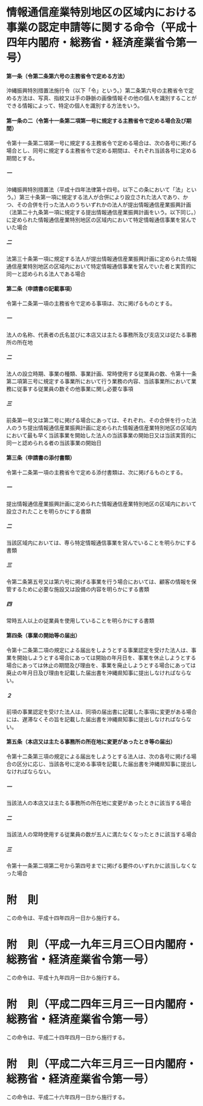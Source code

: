 # 情報通信産業特別地区の区域内における事業の認定申請等に関する命令（平成十四年内閣府・総務省・経済産業省令第一号）
#### 第一条（令第二条第六号の主務省令で定める方法）
沖縄振興特別措置法施行令（以下「令」という。）第二条第六号の主務省令で定める方法は、写真、指紋又は手の静脈の画像情報その他の個人を識別することができる情報によって、特定の個人を識別する方法をいう。
#### 第一条の二（令第十一条第二項第一号に規定する主務省令で定める場合及び期間）
令第十一条第二項第一号に規定する主務省令で定める場合は、次の各号に掲げる場合とし、同号に規定する主務省令で定める期間は、それぞれ当該各号に定める期間とする。
##### 一
沖縄振興特別措置法（平成十四年法律第十四号。以下この条において「法」という。）第三十条第一項に規定する法人が合併により設立された法人であり、かつ、その合併を行った法人のうちいずれかの法人が提出情報通信産業振興計画（法第二十九条第一項に規定する提出情報通信産業振興計画をいう。以下同じ。）に定められた情報通信産業特別地区の区域内において特定情報通信事業を営んでいた場合
##### 二
法第三十条第一項に規定する法人が提出情報通信産業振興計画に定められた情報通信産業特別地区の区域内において特定情報通信事業を営んでいた者と実質的に同一と認められる法人である場合
#### 第二条（申請書の記載事項）
令第十二条第一項の主務省令で定める事項は、次に掲げるものとする。
##### 一
法人の名称、代表者の氏名並びに本店又は主たる事務所及び支店又は従たる事務所の所在地
##### 二
法人の設立時期、事業の種類、事業計画、常時使用する従業員の数、令第十一条第二項第三号に規定する事業所において行う業務の内容、当該事業所において業務に従事する従業員の数その他事業に関し必要な事項
##### 三
前条第一号又は第二号に掲げる場合にあっては、それぞれ、その合併を行った法人のうち提出情報通信産業振興計画に定められた情報通信産業特別地区の区域内において最も早く当該事業を開始した法人の当該事業の開始日又は当該実質的に同一と認められる者の当該事業の開始日
#### 第三条（申請書の添付書類）
令第十二条第一項の主務省令で定める添付書類は、次に掲げるものとする。
##### 一
提出情報通信産業振興計画に定められた情報通信産業特別地区の区域内において設立されたことを明らかにする書類
##### 二
当該区域内においては、専ら特定情報通信事業を営んでいることを明らかにする書類
##### 三
令第二条第五号又は第六号に掲げる事業を行う場合においては、顧客の情報を保管するために必要な施設又は設備の内容を明らかにする書類
##### 四
常時五人以上の従業員を使用していることを明らかにする書類
#### 第四条（事業の開始等の届出）
令第十二条第二項の規定による届出をしようとする事業認定を受けた法人は、事業を開始しようとする場合にあっては開始の年月日を、事業を休止しようとする場合にあっては休止の期間及び理由を、事業を廃止しようとする場合にあっては廃止の年月日及び理由を記載した届出書を沖縄県知事に提出しなければならない。
##### ２
前項の事業認定を受けた法人は、同項の届出書に記載した事項に変更がある場合には、遅滞なくその旨を記載した届出書を沖縄県知事に提出しなければならない。
#### 第五条（本店又は主たる事務所の所在地に変更があったとき等の届出）
令第十二条第三項の規定による届出をしようとする法人は、次の各号に掲げる場合の区分に応じ、当該各号に定める事項を記載した届出書を沖縄県知事に提出しなければならない。
##### 一
当該法人の本店又は主たる事務所の所在地に変更があったときに該当する場合
##### 二
当該法人の常時使用する従業員の数が五人に満たなくなったときに該当する場合
##### 三
令第十一条第二項第二号から第四号までに掲げる要件のいずれかに該当しなくなった場合
# 附　則
この命令は、平成十四年四月一日から施行する。
# 附　則（平成一九年三月三〇日内閣府・総務省・経済産業省令第一号）
この命令は、平成十九年四月一日から施行する。
# 附　則（平成二四年三月三一日内閣府・総務省・経済産業省令第一号）
この命令は、平成二十四年四月一日から施行する。
# 附　則（平成二六年三月三一日内閣府・総務省・経済産業省令第一号）
この命令は、平成二十六年四月一日から施行する。
